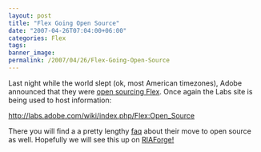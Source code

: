 ```yaml
---
layout: post
title: "Flex Going Open Source"
date: "2007-04-26T07:04:00+06:00"
categories: Flex 
tags: 
banner_image: 
permalink: /2007/04/26/Flex-Going-Open-Source
---
```


Last night while the world slept (ok, most American timezones), Adobe announced that they were <a href="http://www.adobe.com/aboutadobe/pressroom/pressreleases/200704/042607Flex.html">open sourcing Flex</a>. Once again the Labs site is being used to host information:

<a href="http://labs.adobe.com/wiki/index.php/Flex:Open_Source">http://labs.adobe.com/wiki/index.php/Flex:Open_Source</a>

There you will find a a pretty lengthy <a href="http://labs.adobe.com/wiki/index.php/Flex_Open_Source_FAQ">faq</a> about their move to open source as well. Hopefully we will see this up on <a href="http://www.riaforge.org">RIAForge!</a>